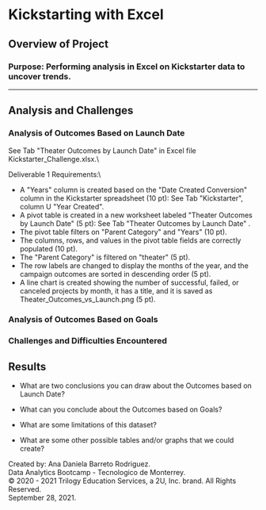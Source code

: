 # Kickstarting with Excel

## Overview of Project

### Purpose: Performing analysis in Excel on Kickstarter data to uncover trends.

------------------------------------------

## Analysis and Challenges

### Analysis of Outcomes Based on Launch Date
See Tab "Theater Outcomes by Launch Date" in Excel file Kickstarter_Challenge.xlsx.\

Deliverable 1 Requirements:\
* A "Years" column is created based on the "Date Created Conversion" column in the Kickstarter spreadsheet (10 pt): See Tab "Kickstarter", column U "Year Created".
* A pivot table is created in a new worksheet labeled "Theater Outcomes by Launch Date" (5 pt): See Tab "Theater Outcomes by Launch Date" .
* The pivot table filters on "Parent Category" and "Years" (10 pt).
* The columns, rows, and values in the pivot table fields are correctly populated (10 pt).
* The "Parent Category" is filtered on "theater" (5 pt).
* The row labels are changed to display the months of the year, and the campaign outcomes are sorted in descending order (5 pt).
*  A line chart is created showing the number of successful, failed, or canceled projects by month, it has a title, and it is saved as Theater_Outcomes_vs_Launch.png (5 pt).


### Analysis of Outcomes Based on Goals

### Challenges and Difficulties Encountered

## Results

- What are two conclusions you can draw about the Outcomes based on Launch Date?

- What can you conclude about the Outcomes based on Goals?

- What are some limitations of this dataset?

- What are some other possible tables and/or graphs that we could create?


Created by: Ana Daniela Barreto Rodriguez.\
Data Analytics Bootcamp - Tecnologico de Monterrey.\
© 2020 - 2021 Trilogy Education Services, a 2U, Inc. brand. All Rights Reserved.\
September 28, 2021.

